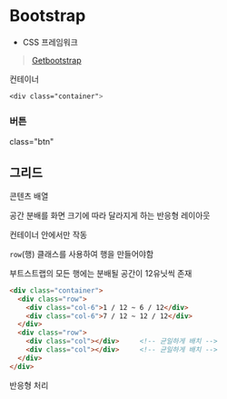 # Bootstrap

- CSS 프레임워크

>  [Getbootstrap](https://getbootstrap.com/)



컨테이너

```css
<div class="container">
```



### 버튼

class="btn"







## 그리드

콘텐츠 배열

공간 분배를 화면 크기에 따라 달라지게 하는 반응형 레이아웃

컨테이너 안에서만 작동

`row`(행) 클래스를 사용하여 행을 만들어야함

부트스트랩의 모든 행에는 분배될 공간이 12유닛씩 존재

```html
<div class="container">
  <div class="row">
    <div class="col-6">1 / 12 ~ 6 / 12</div>
    <div class="col-6">7 / 12 ~ 12 / 12</div>
  </div>
  <div class="row">
    <div class="col"></div>     <!-- 균일하게 배치 -->
    <div class="col"></div>     <!-- 균일하게 배치 -->
  </div>
</div>
```

반응형 처리
